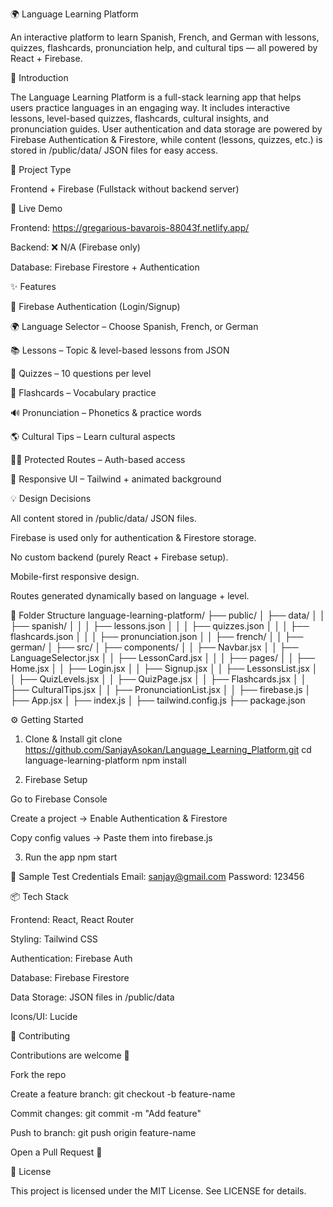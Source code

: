 🌍 Language Learning Platform

An interactive platform to learn Spanish, French, and German with lessons, quizzes, flashcards, pronunciation help, and cultural tips — all powered by React + Firebase.

📌 Introduction

The Language Learning Platform is a full-stack learning app that helps users practice languages in an engaging way.
It includes interactive lessons, level-based quizzes, flashcards, cultural insights, and pronunciation guides.
User authentication and data storage are powered by Firebase Authentication & Firestore, while content (lessons, quizzes, etc.) is stored in /public/data/ JSON files for easy access.

🔧 Project Type

Frontend + Firebase (Fullstack without backend server)

🚀 Live Demo

Frontend: https://gregarious-bavarois-88043f.netlify.app/

Backend: ❌ N/A (Firebase only)

Database: Firebase Firestore + Authentication

✨ Features

🔐 Firebase Authentication (Login/Signup)

🌍 Language Selector – Choose Spanish, French, or German

📚 Lessons – Topic & level-based lessons from JSON

📝 Quizzes – 10 questions per level

🧠 Flashcards – Vocabulary practice

🔊 Pronunciation – Phonetics & practice words

🌎 Cultural Tips – Learn cultural aspects

🧑‍💻 Protected Routes – Auth-based access

🎨 Responsive UI – Tailwind + animated background

💡 Design Decisions

All content stored in /public/data/ JSON files.

Firebase is used only for authentication & Firestore storage.

No custom backend (purely React + Firebase setup).

Mobile-first responsive design.

Routes generated dynamically based on language + level.

📂 Folder Structure
language-learning-platform/
├── public/
│   ├── data/
│   │   ├── spanish/
│   │   │   ├── lessons.json
│   │   │   ├── quizzes.json
│   │   │   ├── flashcards.json
│   │   │   ├── pronunciation.json
│   │   ├── french/
│   │   ├── german/
│
├── src/
│   ├── components/
│   │   ├── Navbar.jsx
│   │   ├── LanguageSelector.jsx
│   │   ├── LessonCard.jsx
│   │
│   ├── pages/
│   │   ├── Home.jsx
│   │   ├── Login.jsx
│   │   ├── Signup.jsx
│   │   ├── LessonsList.jsx
│   │   ├── QuizLevels.jsx
│   │   ├── QuizPage.jsx
│   │   ├── Flashcards.jsx
│   │   ├── CulturalTips.jsx
│   │   ├── PronunciationList.jsx
│
│   ├── firebase.js
│   ├── App.jsx
│   ├── index.js
│
├── tailwind.config.js
├── package.json

⚙️ Getting Started
1. Clone & Install
git clone https://github.com/SanjayAsokan/Language_Learning_Platform.git
cd language-learning-platform
npm install

2. Firebase Setup

Go to Firebase Console

Create a project → Enable Authentication & Firestore

Copy config values → Paste them into firebase.js

3. Run the app
npm start

🧪 Sample Test Credentials
Email: sanjay@gmail.com
Password: 123456

📦 Tech Stack

Frontend: React, React Router

Styling: Tailwind CSS

Authentication: Firebase Auth

Database: Firebase Firestore

Data Storage: JSON files in /public/data

Icons/UI: Lucide

🤝 Contributing

Contributions are welcome 🎉

Fork the repo

Create a feature branch: git checkout -b feature-name

Commit changes: git commit -m "Add feature"

Push to branch: git push origin feature-name

Open a Pull Request 🚀

📜 License

This project is licensed under the MIT License. See LICENSE
 for details.
